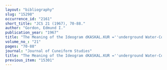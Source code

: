 ```yaml
---
layout: "bibliography"
slug: "15298"
occurrence_id: "2161"
short_title: "JCS 21 (1967), 70-88."
author: "Gordon, Edmund I."
publication_year: "1967"
title: "The Meaning of the Ideogram dKASKAL.KUR =''underground Water-Course'' and its Significance for Bronze Age Historical Geography"
volume_no_: "21"
pages: "70-88"
journal: "Journal of Cuneiform Studies"
title: "The Meaning of the Ideogram dKASKAL.KUR =''underground Water-Course'' and its Significance for Bronze Age Historical Geography"
previous_item: "15301"
---
```

